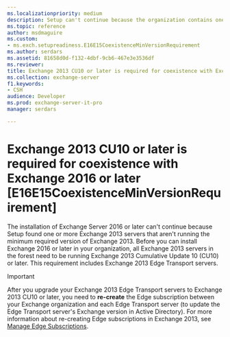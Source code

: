 ```yaml
---
ms.localizationpriority: medium
description: Setup can't continue because the organization contains one or more Exchange 2013 servers that aren't running the minimum required version of Exchange.
ms.topic: reference
author: msdmaguire
ms.custom:
- ms.exch.setupreadiness.E16E15CoexistenceMinVersionRequirement
ms.author: serdars
ms.assetid: 81658d0d-f132-4dbf-9cb6-467e3e3536df
ms.reviewer: 
title: Exchange 2013 CU10 or later is required for coexistence with Exchange 2016 or later [E16E15CoexistenceMinVersionRequirement]
ms.collection: exchange-server
f1.keywords:
- CSH
audience: Developer
ms.prod: exchange-server-it-pro
manager: serdars

---
```


# Exchange 2013 CU10 or later is required for coexistence with Exchange 2016 or later [E16E15CoexistenceMinVersionRequirement]

The installation of Exchange Server 2016 or later can't continue because Setup found one or more Exchange 2013 servers that aren't running the minimum required version of Exchange 2013. Before you can install Exchange 2016 or later in your organization, all Exchange 2013 servers in the forest need to be running Exchange 2013 Cumulative Update 10 (CU10) or later. This requirement includes Exchange 2013 Edge Transport servers.

> [!IMPORTANT]
> After you upgrade your Exchange 2013 Edge Transport servers to Exchange 2013 CU10 or later, you need to **re-create** the Edge subscription between your Exchange organization and each Edge Transport server (to update the Edge Transport server's Exchange version in Active Directory). For more information about re-creating Edge subscriptions in Exchange 2013, see [Manage Edge Subscriptions](../../../ExchangeServer2013/manage-edge-subscriptions-exchange-2013-help.md).